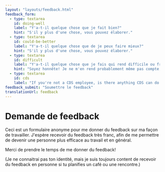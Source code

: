 ```yaml
---
layout: "layouts/feedback.html"
feedback_form:
  - type: textarea
    id: doing-well
    label: "Y'a-t-il quelque chose que je fait bien?"
    hint: "S'il y plus d'une chose, vous pouvez élaborer."
  - type: textarea
    id: could-be-better
    label: "Y'a-t-il quelque chose que de je peux faire mieux?"
    hint: "S'il y plus d'une chose, vous pouvez élaborer."
  - type: textarea
    id: difficult
    label: "Y'a-t-il quelque chose que je fais qui rend difficile ou frustrant de travailler avec moi? Si oui, quelle est cette chose?"
    hint: "Soyez honnête! Je ne m'en rend probablement même pas compte, alors en prendre connaissance va m'aider à m'améliorer."
  - type: textarea
    id: cds
    label: "If you're not a CDS employee, is there anything CDS can do better?"
feedback_submit: "Soumettre le feedback"
translationUrl: feedback
---
```


# Demande de feedback

Ceci est un formulaire anonyme pour me donner du feedback sur ma façon de travailler. J'espère recevoir du feedback très franc, afin de me permettre de devenir une personne plus efficace au travail et en général.

Merci de prendre le temps de me donner du feedback!

(Je ne connaitrai pas ton identité, mais je suis toujours content de recevoir du feedback en personne si tu planifies un café ou une rencontre.)
